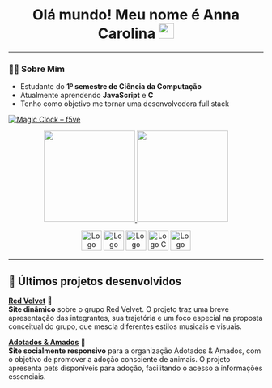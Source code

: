 <div align="center">
  <h1> Olá mundo! Meu nome é Anna Carolina <img src="https://github.com/abdoachhoubi/abdoachhoubi/blob/main/gifs/Hi.gif" width="30"></h1>
</div>

---

### 👩‍💻 Sobre Mim 

- Estudante do **1º semestre de Ciência da Computação**
- Atualmente aprendendo **JavaScript** e **C**
- Tenho como objetivo me tornar uma desenvolvedora full stack


[![Magic Clock – f5ve](https://i.scdn.co/image/ab67616d0000b2738de0f3fd8dcf8b54b8e6faae)](https://open.spotify.com/track/4uqQqo29gJayAFzhruH1cN?si=zwj5sygIT4ew9UYwAseSZg)

<p align="center">
  <a href="https://github.com/hderysite">
    <img src="https://github-readme-stats.vercel.app/api/top-langs/?username=hderysite&layout=compact&langs_count=7&theme=vision-friendly-dark" height="180em" />
  </a>
  <a href="https://github.com/hderysite">
    <img src="https://github-readme-stats.vercel.app/api?username=hderysite&show_icons=true&theme=vision-friendly-dark" height="180em" />
  </a>
</p>

<div align="center">
  <img src="https://img.icons8.com/color/48/html-5--v1.png" height="40" width="40" alt="Logo HTML5"/>
  <img src="https://img.icons8.com/color/48/css3.png" height="40" width="40" alt="Logo CSS3"/>
  <img src="https://img.icons8.com/color/48/javascript--v1.png" height="40" width="40" alt="Logo Java Script"/>
  <img src="https://img.icons8.com/color/48/c-programming.png" height="40" width="40" alt="Logo C"/>
  <img src="https://img.icons8.com/color/48/visual-studio-code-2019.png" height="40" width="40" alt="Logo Visual Code"/>
</div>

---

## 📌 Últimos projetos desenvolvidos

[**Red Velvet**](https://hderysite.github.io/Prova-RedVelvet/) 🍰  
  **Site dinâmico** sobre o grupo Red Velvet. O projeto traz uma breve apresentação das integrantes, sua trajetória e um foco especial na proposta conceitual do grupo, que mescla diferentes estilos musicais e visuais.

 [**Adotados & Amados**](https://hderysite.github.io/Adotados-Amados/) 🐾  
  **Site socialmente responsivo** para a organização Adotados & Amados, com o objetivo de promover a adoção consciente de animais. O projeto apresenta pets disponíveis para adoção, facilitando o acesso a informações essenciais.
